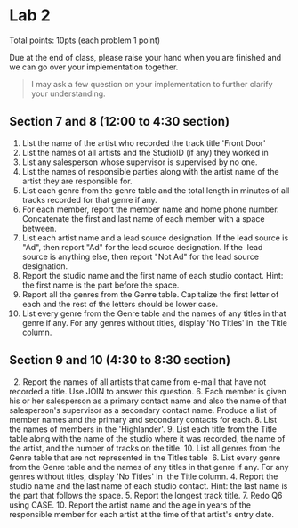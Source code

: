 # Lab 2

Total points: 10pts (each problem 1 point)

Due at the end of class, please raise your hand when you are finished and we can go over your implementation together.

> I may ask a few question on your implementation to further clarify your understanding.

## Section 7 and 8 (12:00 to 4:30 section)

1. List the name of the artist who recorded the track title 'Front Door'
4. List the names of all artists and the StudioID (if any) they worked in
7. List any salesperson whose supervisor is supervised by no one.
12. List the names of responsible parties along with the artist name of the artist they are responsible for. 
11. List each genre from the genre table and the total length in minutes of all tracks recorded for that genre if any. 
1. For each member, report the member name and home phone number. Concatenate the first and last name of each member with a space        between.
9. List each artist name and a lead source designation. If the lead source is "Ad", then report "Ad" for the lead source designation. If the        lead source is anything else, then report "Not Ad" for the lead source designation.
3. Report the studio name and the first name of each studio contact. Hint: the first name is the part before the space.
8. Report all the genres from the Genre table. Capitalize the first letter of each and the rest of the letters should be lower case.
6. List every genre from the Genre table and the names of any titles in that genre if any. For any genres without titles, display 'No Titles' in  the Title column.

## Section 9 and 10 (4:30 to 8:30 section)
 
2. Report the names of all artists that came from e-mail that have not recorded a title. Use JOIN to answer this question.
6. Each member is given his or her salesperson as a primary contact name and also the name of that salesperson's supervisor as a secondary contact name. Produce a list of member names and the primary and secondary contacts for each.
8. List the names of members in the 'Highlander'.
9. List each title from the Title table along with the name of the studio where it was recorded, the name of the artist, and the number of tracks on the title.
10. List all genres from the Genre table that are not represented in the Titles table 
6. List every genre from the Genre table and the names of any titles in that genre if any. For any genres without titles, display 'No Titles' in  the Title column.
4. Report the studio name and the last name of each studio contact. Hint: the last name is the part that follows the space.
5. Report the longest track title.
7. Redo Q6 using CASE.
10. Report the artist name and the age in years of the responsible member for each artist at the time of that artist's entry date.
   
 
 
